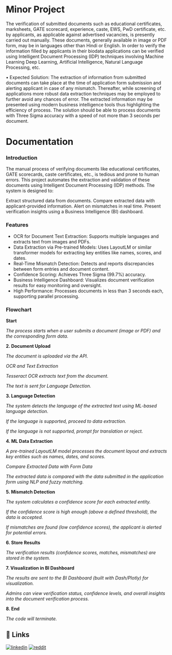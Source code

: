 # Minor Project

The verification of submitted documents such as educational certificates, marksheets, GATE scorecard, experience, caste, EWS, PwD certificate, etc. by applicants, as applicable against advertised vacancies, is presently carried out manually. These documents, generally available in image or PDF form, may be in languages other than Hindi or English. In order to verify the information filled by applicants in their biodata applications can be verified using Intelligent Document Processing (IDP) techniques involving Machine Learning Deep Learning, Artificial Intelligence, Natural Language Processing, etc. 

• Expected Solution: The extraction of information from submitted documents can take place at the time of application form submission and alerting applicant in case of any mismatch. Thereafter, while screening of applications more robust data extraction techniques may be employed to further avoid any chances of error. The extracted information may be presented using modern business intelligence tools thus highlighting the efficiency of process. The solution should be able to process documents with Three Sigma accuracy with a speed of not more than 3 seconds per document.


# Documentation

### Introduction

The manual process of verifying documents like educational certificates, GATE scorecards, caste certificates, etc., is tedious and prone to human errors. This project automates the extraction and validation of these documents using Intelligent Document Processing (IDP) methods. The system is designed to:

Extract structured data from documents.
Compare extracted data with applicant-provided information.
Alert on mismatches in real time.
Present verification insights using a Business Intelligence (BI) dashboard.

### Features
- OCR for Document Text Extraction: Supports multiple languages and extracts text from images and PDFs.
- Data Extraction via Pre-trained Models: Uses LayoutLM or similar transformer models for extracting key entities like names, scores, and dates.
- Real-Time Mismatch Detection: Detects and reports discrepancies between form entries and document content.
- Confidence Scoring: Achieves Three Sigma (99.7%) accuracy.
- Business Intelligence Dashboard: Visualizes document verification results for easy monitoring and oversight.
- High Performance: Processes documents in less than 3 seconds each, supporting parallel processing.

### Flowchart
**Start**

*The process starts when a user submits a document (image or PDF) and the corresponding form data.*

**2. Document Upload**

*The document is uploaded via the API.*

*OCR and Text Extraction*

*Tesseract OCR extracts text from the document.*

*The text is sent for Language Detection.*

**3. Language Detection**

*The system detects the language of the extracted text using    ML-based language detection.*

*If the language is supported, proceed to data extraction.*

*If the language is not supported, prompt for translation or reject.*
    
**4. ML Data Extraction**

*A pre-trained LayoutLM model processes the document layout and extracts key entities such as names, dates, and scores.*

*Compare Extracted Data with Form Data*

*The extracted data is compared with the data submitted in the application form using NLP and fuzzy matching.*
    
**5. Mismatch Detection**

*The system calculates a confidence score for each extracted entity.*

*If the confidence score is high enough (above a defined threshold), the data is accepted.*

*If mismatches are found (low confidence scores), the applicant is alerted for potential errors.*
    
**6. Store Results**

*The verification results (confidence scores, matches, mismatches) are stored in the system.*

**7. Visualization in BI Dashboard**

*The results are sent to the BI Dashboard (built with Dash/Plotly) for visualization.*

*Admins can view verification status, confidence levels, and overall insights into the document verification process.*

**8. End**

*The code will terminate.*

## 🔗 Links
[![linkedin](https://img.shields.io/badge/linkedin-0A66C2?style=for-the-badge&logo=linkedin&logoColor=white)](https://www.linkedin.com/in/divyanshu-tiwari-b207b4225/)
[![reddit](https://img.shields.io/badge/reddit-1DA1F2?style=for-the-badge&logo=twitter&logoColor=white)](https://www.reddit.com/user/Voldemort_Who/)